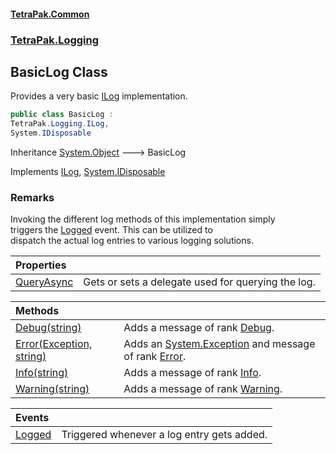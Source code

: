 #### [TetraPak.Common](index.md 'index')
### [TetraPak.Logging](TetraPak_Logging.md 'TetraPak.Logging')
## BasicLog Class
Provides a very basic [ILog](TetraPak_Logging_ILog.md 'TetraPak.Logging.ILog') implementation.  
```csharp
public class BasicLog :
TetraPak.Logging.ILog,
System.IDisposable
```

Inheritance [System.Object](https://docs.microsoft.com/en-us/dotnet/api/System.Object 'System.Object') &#129106; BasicLog  

Implements [ILog](TetraPak_Logging_ILog.md 'TetraPak.Logging.ILog'), [System.IDisposable](https://docs.microsoft.com/en-us/dotnet/api/System.IDisposable 'System.IDisposable')  
### Remarks
Invoking the different log methods of this implementation simply  
triggers the [Logged](TetraPak_Logging_BasicLog_Logged.md 'TetraPak.Logging.BasicLog.Logged') event. This can be utilized to  
dispatch the actual log entries to various logging solutions.  

| Properties | |
| :--- | :--- |
| [QueryAsync](TetraPak_Logging_BasicLog_QueryAsync.md 'TetraPak.Logging.BasicLog.QueryAsync') | Gets or sets a delegate used for querying the log.<br/> |

| Methods | |
| :--- | :--- |
| [Debug(string)](TetraPak_Logging_BasicLog_Debug(string).md 'TetraPak.Logging.BasicLog.Debug(string)') | Adds a message of rank [Debug](TetraPak_Logging_LogRank.md#TetraPak_Logging_LogRank_Debug 'TetraPak.Logging.LogRank.Debug').<br/> |
| [Error(Exception, string)](TetraPak_Logging_BasicLog_Error(System_Exception_string).md 'TetraPak.Logging.BasicLog.Error(System.Exception, string)') | Adds an [System.Exception](https://docs.microsoft.com/en-us/dotnet/api/System.Exception 'System.Exception') and message of rank [Error](TetraPak_Logging_LogRank.md#TetraPak_Logging_LogRank_Error 'TetraPak.Logging.LogRank.Error').<br/> |
| [Info(string)](TetraPak_Logging_BasicLog_Info(string).md 'TetraPak.Logging.BasicLog.Info(string)') | Adds a message of rank [Info](TetraPak_Logging_LogRank.md#TetraPak_Logging_LogRank_Info 'TetraPak.Logging.LogRank.Info').<br/> |
| [Warning(string)](TetraPak_Logging_BasicLog_Warning(string).md 'TetraPak.Logging.BasicLog.Warning(string)') | Adds a message of rank [Warning](TetraPak_Logging_LogRank.md#TetraPak_Logging_LogRank_Warning 'TetraPak.Logging.LogRank.Warning').<br/> |

| Events | |
| :--- | :--- |
| [Logged](TetraPak_Logging_BasicLog_Logged.md 'TetraPak.Logging.BasicLog.Logged') | Triggered whenever a log entry gets added.<br/> |
